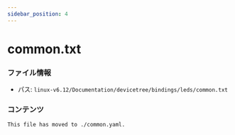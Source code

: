 ```yaml
---
sidebar_position: 4
---
```

# common.txt

### ファイル情報

- パス: `linux-v6.12/Documentation/devicetree/bindings/leds/common.txt`

### コンテンツ

```txt
This file has moved to ./common.yaml.

```
